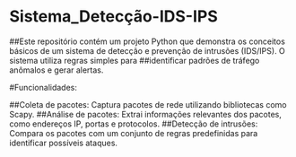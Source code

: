 # Sistema_Detecção-IDS-IPS
##Este repositório contém um projeto Python que demonstra os conceitos básicos de um sistema de detecção e prevenção de intrusões (IDS/IPS). O sistema utiliza regras simples para ##identificar padrões de tráfego anômalos e gerar alertas.

#Funcionalidades:

##Coleta de pacotes: Captura pacotes de rede utilizando bibliotecas como Scapy.
##Análise de pacotes: Extrai informações relevantes dos pacotes, como endereços IP, portas e protocolos.
##Detecção de intrusões: Compara os pacotes com um conjunto de regras predefinidas para identificar possíveis ataques.
